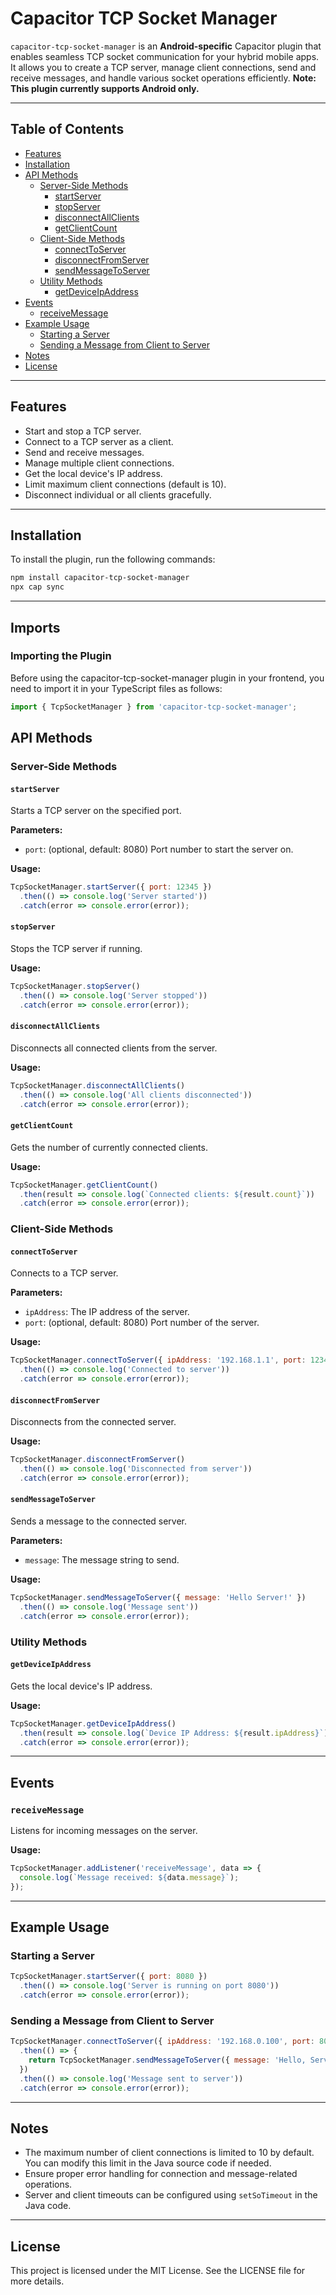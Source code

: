 # Capacitor TCP Socket Manager

`capacitor-tcp-socket-manager` is an **Android-specific** Capacitor plugin that enables seamless TCP socket communication for your hybrid mobile apps. It allows you to create a TCP server, manage client connections, send and receive messages, and handle various socket operations efficiently. **Note: This plugin currently supports Android only.**

---

## Table of Contents

- [Features](#features)
- [Installation](#installation)
- [API Methods](#api-methods)
  - [Server-Side Methods](#server-side-methods)
    - [startServer](#startserver)
    - [stopServer](#stopserver)
    - [disconnectAllClients](#disconnectallclients)
    - [getClientCount](#getclientcount)
  - [Client-Side Methods](#client-side-methods)
    - [connectToServer](#connecttoserver)
    - [disconnectFromServer](#disconnectfromserver)
    - [sendMessageToServer](#sendmessagetoserver)
  - [Utility Methods](#utility-methods)
    - [getDeviceIpAddress](#getdeviceipaddress)
- [Events](#events)
  - [receiveMessage](#receivemessage)
- [Example Usage](#example-usage)
  - [Starting a Server](#starting-a-server)
  - [Sending a Message from Client to Server](#sending-a-message-from-client-to-server)
- [Notes](#notes)
- [License](#license)

---

## Features

- Start and stop a TCP server.
- Connect to a TCP server as a client.
- Send and receive messages.
- Manage multiple client connections.
- Get the local device's IP address.
- Limit maximum client connections (default is 10).
- Disconnect individual or all clients gracefully.

---

## Installation

To install the plugin, run the following commands:

```bash
npm install capacitor-tcp-socket-manager
npx cap sync

```

---

## Imports

### Importing the Plugin
Before using the capacitor-tcp-socket-manager plugin in your frontend, you need to import it in your TypeScript files as follows:
```javascript
import { TcpSocketManager } from 'capacitor-tcp-socket-manager';
```
## API Methods

### Server-Side Methods

#### `startServer`
Starts a TCP server on the specified port.

**Parameters:**
- `port`: (optional, default: 8080) Port number to start the server on.

**Usage:**
```javascript
TcpSocketManager.startServer({ port: 12345 })
  .then(() => console.log('Server started'))
  .catch(error => console.error(error));
```

#### `stopServer`
Stops the TCP server if running.

**Usage:**
```javascript
TcpSocketManager.stopServer()
  .then(() => console.log('Server stopped'))
  .catch(error => console.error(error));
```

#### `disconnectAllClients`
Disconnects all connected clients from the server.

**Usage:**
```javascript
TcpSocketManager.disconnectAllClients()
  .then(() => console.log('All clients disconnected'))
  .catch(error => console.error(error));
```

#### `getClientCount`
Gets the number of currently connected clients.

**Usage:**
```javascript
TcpSocketManager.getClientCount()
  .then(result => console.log(`Connected clients: ${result.count}`))
  .catch(error => console.error(error));
```

### Client-Side Methods

#### `connectToServer`
Connects to a TCP server.

**Parameters:**
- `ipAddress`: The IP address of the server.
- `port`: (optional, default: 8080) Port number of the server.

**Usage:**
```javascript
TcpSocketManager.connectToServer({ ipAddress: '192.168.1.1', port: 12345 })
  .then(() => console.log('Connected to server'))
  .catch(error => console.error(error));
```

#### `disconnectFromServer`
Disconnects from the connected server.

**Usage:**
```javascript
TcpSocketManager.disconnectFromServer()
  .then(() => console.log('Disconnected from server'))
  .catch(error => console.error(error));
```

#### `sendMessageToServer`
Sends a message to the connected server.

**Parameters:**
- `message`: The message string to send.

**Usage:**
```javascript
TcpSocketManager.sendMessageToServer({ message: 'Hello Server!' })
  .then(() => console.log('Message sent'))
  .catch(error => console.error(error));
```

### Utility Methods

#### `getDeviceIpAddress`
Gets the local device's IP address.

**Usage:**
```javascript
TcpSocketManager.getDeviceIpAddress()
  .then(result => console.log(`Device IP Address: ${result.ipAddress}`))
  .catch(error => console.error(error));
```

---

## Events

### `receiveMessage`
Listens for incoming messages on the server.

**Usage:**
```javascript
TcpSocketManager.addListener('receiveMessage', data => {
  console.log(`Message received: ${data.message}`);
});
```

---

## Example Usage

### Starting a Server
```javascript
TcpSocketManager.startServer({ port: 8080 })
  .then(() => console.log('Server is running on port 8080'))
  .catch(error => console.error(error));
```

### Sending a Message from Client to Server
```javascript
TcpSocketManager.connectToServer({ ipAddress: '192.168.0.100', port: 8080 })
  .then(() => {
    return TcpSocketManager.sendMessageToServer({ message: 'Hello, Server!' });
  })
  .then(() => console.log('Message sent to server'))
  .catch(error => console.error(error));
```

---

## Notes

- The maximum number of client connections is limited to 10 by default. You can modify this limit in the Java source code if needed.
- Ensure proper error handling for connection and message-related operations.
- Server and client timeouts can be configured using `setSoTimeout` in the Java code.

---

## License

This project is licensed under the MIT License. See the LICENSE file for more details.
